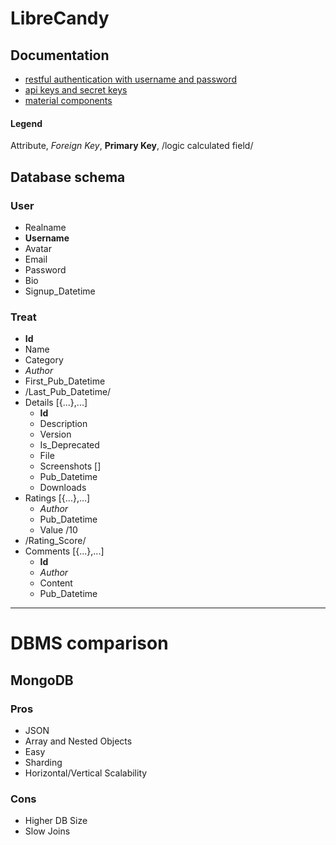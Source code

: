 # LibreCandy

## Documentation

- [restful authentication with username and password](http://stackoverflow.com/questions/14572600/passport-js-restful-auth)
- [api keys and secret keys](http://stackoverflow.com/questions/2674445/how-do-api-keys-and-secret-keys-work)
- [material components](https://material.io/components/)

#### Legend

Attribute, *Foreign Key*, **Primary Key**, /logic calculated field/

## Database schema

### User

- Realname
- **Username**
- Avatar
- Email
- Password
- Bio
- Signup_Datetime

### Treat

- **Id**
- Name
- Category
- *Author*
- First_Pub_Datetime
- /Last_Pub_Datetime/
- Details [{...},...]
  - **Id**
  - Description
  - Version
  - Is_Deprecated
  - File
  - Screenshots []
  - Pub_Datetime
  - Downloads
- Ratings [{...},...]
  - *Author*
  - Pub_Datetime
  - Value /10
- /Rating_Score/
- Comments [{...},...]
  - **Id**
  - *Author*
  - Content
  - Pub_Datetime

***

# DBMS comparison

## MongoDB

### Pros

- JSON
- Array and Nested Objects
- Easy
- Sharding
- Horizontal/Vertical Scalability

### Cons

- Higher DB Size
- Slow Joins
